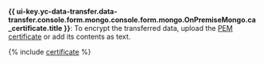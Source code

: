 **{{ ui-key.yc-data-transfer.data-transfer.console.form.mongo.console.form.mongo.OnPremiseMongo.ca_certificate.title }}**: To encrypt the transferred data, upload the [PEM certificate](../../../../../managed-mongodb/operations/connect/index.md#get-ssl-cert) or add its contents as text.

{% include [certificate](../../../../../_includes/data-transfer/fields/certificate-needed.md) %}
